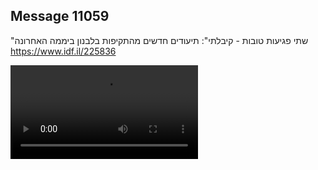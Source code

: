 ## Message 11059

"שתי פגיעות טובות - קיבלתי": 
תיעודים חדשים מהתקיפות בלבנון ביממה האחרונה
https://www.idf.il/225836

![Video](11059/11059_media.mp4)
